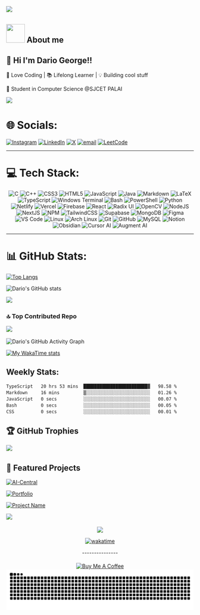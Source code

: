 <img src="https://github.com/Anmol-Baranwal/Cool-GIFs-For-GitHub/assets/74038190/d48893bd-0757-481c-8d7e-ba3e163feae7" />

<br>

**<img src="https://user-images.githubusercontent.com/108933534/210176487-bb71ad61-85d6-4027-a637-5384e9a95733.gif" width="50" height="50"/>** **About me**
--

## 👋 Hi I'm Dario George!!


🚀 Love Coding | 📚 Lifelong Learner | 💡 Building cool stuff

🌱 Student in Computer Science @SJCET PALAI <br>


<img src="https://64.media.tumblr.com/005e37a86478a9c92da7d4d3d7464b40/2bd29f0062317531-b1/s400x600/c7edc142895bc810339223dfddf2aa57ced0c32b.gif" width="1000"/>
<br>

# 🌐 Socials:
[![Instagram](https://img.shields.io/badge/Instagram-%23E4405F.svg?logo=Instagram&logoColor=white)](https://instagram.com/dariogeorge21) [![LinkedIn](https://img.shields.io/badge/LinkedIn-%230077B5.svg?logo=linkedin&logoColor=white)](https://linkedin.com/in/dariogeorge21)  [![X](https://img.shields.io/badge/X-black.svg?logo=X&logoColor=white)](https://x.com/dariogeorge21) [![email](https://img.shields.io/badge/Email-D14836?logo=gmail&logoColor=white)](mailto:edu.dariogeorge21@gmail.com) 
[![LeetCode](https://img.shields.io/badge/LeetCode-FFA116?style=flat&logo=leetcode&logoColor=white)](https://leetcode.com/dariogeorge21/)
<br><hr>

# 💻 Tech Stack:

<p align="center">
<img src="https://cdn.jsdelivr.net/gh/devicons/devicon/icons/c/c-original.svg" width="32" height="32" alt="C"/>
<img src="https://cdn.jsdelivr.net/gh/devicons/devicon/icons/cplusplus/cplusplus-original.svg" width="32" height="32" alt="C++"/>
<img src="https://cdn.jsdelivr.net/gh/devicons/devicon/icons/css3/css3-original.svg" width="32" height="32" alt="CSS3"/>
<img src="https://cdn.jsdelivr.net/gh/devicons/devicon/icons/html5/html5-original.svg" width="32" height="32" alt="HTML5"/>
<img src="https://cdn.jsdelivr.net/gh/devicons/devicon/icons/javascript/javascript-original.svg" width="32" height="32" alt="JavaScript"/>
<img src="https://cdn.jsdelivr.net/gh/devicons/devicon/icons/java/java-original.svg" width="32" height="32" alt="Java"/>
<img src="https://cdn.jsdelivr.net/gh/devicons/devicon/icons/markdown/markdown-original.svg" width="32" height="32" alt="Markdown"/>
<img src="https://cdn.jsdelivr.net/gh/devicons/devicon/icons/latex/latex-original.svg" width="32" height="32" alt="LaTeX"/>
<img src="https://cdn.jsdelivr.net/gh/devicons/devicon/icons/typescript/typescript-original.svg" width="32" height="32" alt="TypeScript"/>
<img src="https://cdn.jsdelivr.net/gh/devicons/devicon/icons/windows8/windows8-original.svg" width="32" height="32" alt="Windows Terminal"/>
<img src="https://cdn.jsdelivr.net/gh/devicons/devicon/icons/bash/bash-original.svg" width="32" height="32" alt="Bash"/>
<img src="https://cdn.jsdelivr.net/gh/devicons/devicon/icons/powershell/powershell-original.svg" width="32" height="32" alt="PowerShell"/>
<img src="https://cdn.jsdelivr.net/gh/devicons/devicon/icons/python/python-original.svg" width="32" height="32" alt="Python"/>
<img src="https://cdn.jsdelivr.net/gh/devicons/devicon/icons/netlify/netlify-original.svg" width="32" height="32" alt="Netlify"/>
<img src="https://cdn.jsdelivr.net/gh/devicons/devicon/icons/vercel/vercel-original.svg" width="32" height="32" alt="Vercel"/>
<img src="https://cdn.jsdelivr.net/gh/devicons/devicon/icons/firebase/firebase-plain.svg" width="32" height="32" alt="Firebase"/>
<img src="https://cdn.jsdelivr.net/gh/devicons/devicon/icons/react/react-original.svg" width="32" height="32" alt="React"/>
<img src="https://avatars.githubusercontent.com/u/75042455?s=200&v=4" width="32" height="32" alt="Radix UI"/>
<img src="https://cdn.jsdelivr.net/gh/devicons/devicon/icons/opencv/opencv-original.svg" width="32" height="32" alt="OpenCV"/>
<img src="https://cdn.jsdelivr.net/gh/devicons/devicon/icons/nodejs/nodejs-original.svg" width="32" height="32" alt="NodeJS"/>
<img src="https://cdn.jsdelivr.net/gh/devicons/devicon/icons/nextjs/nextjs-original.svg" width="32" height="32" alt="NextJS"/>
<img src="https://cdn.jsdelivr.net/gh/devicons/devicon/icons/npm/npm-original-wordmark.svg" width="32" height="32" alt="NPM"/>
<img src="https://www.vectorlogo.zone/logos/tailwindcss/tailwindcss-icon.svg" width="32" height="32" alt="TailwindCSS"/>
<img src="https://avatars.githubusercontent.com/u/54469796?s=200&v=4" width="32" height="32" alt="Supabase"/>
<img src="https://cdn.jsdelivr.net/gh/devicons/devicon/icons/mongodb/mongodb-original.svg" width="32" height="32" alt="MongoDB"/>
<img src="https://cdn.jsdelivr.net/gh/devicons/devicon/icons/figma/figma-original.svg" width="32" height="32" alt="Figma"/>
<img src="https://cdn.jsdelivr.net/gh/devicons/devicon/icons/vscode/vscode-original.svg" width="32" height="32" alt="VS Code"/>
<img src="https://cdn.jsdelivr.net/gh/devicons/devicon/icons/linux/linux-original.svg" width="32" height="32" alt="Linux"/>
<img src="https://cdn.jsdelivr.net/gh/devicons/devicon/icons/archlinux/archlinux-original.svg" width="32" height="32" alt="Arch Linux"/>
<img src="https://cdn.jsdelivr.net/gh/devicons/devicon/icons/git/git-original.svg" width="32" height="32" alt="Git"/>
<img src="https://cdn.jsdelivr.net/gh/devicons/devicon/icons/github/github-original.svg" width="32" height="32" alt="GitHub"/>
<img src="https://cdn.jsdelivr.net/gh/devicons/devicon/icons/mysql/mysql-original.svg" width="32" height="32" alt="MySQL"/>
<img src="https://registry.npmmirror.com/@lobehub/icons-static-png/latest/files/light/notion.png" width="32" height="32" alt="Notion"/>
<img src="https://logowik.com/content/uploads/images/obsidian-app-icon1721162804.logowik.com.webp" width="32" height="32" alt="Obsidian"/>
<img src="https://pbs.twimg.com/profile_images/1794806483219337216/9vW73mux_400x400.jpg" width="32" height="32" alt="Cursor AI"/>
<img src="https://avatars.githubusercontent.com/u/108155640?s=280&v=4" width="32" height="32" alt="Augment AI"/>
</p>

---

# 📊 GitHub Stats:
[![Top Langs](https://github-readme-stats.vercel.app/api/top-langs/?username=dariogeorge21&layout=donut&langs_count=8&theme=radical&)](https://github.com/dariogeorge21/dariogeorge21)

![Dario's GitHub stats](https://github-readme-stats.vercel.app/api?username=dariogeorge21&show=reviews,prs_merged,prs_merged_percentage&show_icons=true&theme=radical)



![](https://nirzak-streak-stats.vercel.app/?user=dariogeorge21&theme=radical&hide_border=false)<br/>

### 🔝 Top Contributed Repo
![](https://github-contributor-stats.vercel.app/api?username=dariogeorge21&limit=5&theme=radical&combine_all_yearly_contributions=true)

![Dario's GitHub Activity Graph](https://github-readme-activity-graph.vercel.app/graph?username=dariogeorge21&theme=radical)

[![My WakaTime stats](https://github-readme-stats.vercel.app/api/wakatime?username=@dariogeorge21&theme=radical)](https://wakatime.com/@dariogeorge21)
<br>
## Weekly Stats:

<!--START_SECTION:waka-->

```txt
TypeScript   20 hrs 53 mins  ████████████████████████▓   98.58 %
Markdown     16 mins         ▒░░░░░░░░░░░░░░░░░░░░░░░░   01.26 %
JavaScript   0 secs          ░░░░░░░░░░░░░░░░░░░░░░░░░   00.07 %
Bash         0 secs          ░░░░░░░░░░░░░░░░░░░░░░░░░   00.05 %
CSS          0 secs          ░░░░░░░░░░░░░░░░░░░░░░░░░   00.01 %
```

<!--END_SECTION:waka-->

## 🏆 GitHub Trophies
![](https://github-profile-trophy.vercel.app/?username=dariogeorge21&theme=blue_navy&no-frame=false&no-bg=false&margin-w=4)



## 🚀 Featured Projects

[![AI-Central](https://github-readme-stats.vercel.app/api/pin/?username=dariogeorge21&repo=ai-central-station&theme=radical)](https://github.com/dariogeorge21/ai-central-station)

[![Portfolio](https://github-readme-stats.vercel.app/api/pin/?username=dariogeorge21&repo=personal-portfolio&theme=radical)](https://github.com/dariogeorge21/personal-portfolio)

[![Project Name](https://github-readme-stats.vercel.app/api/pin/?username=dariogeorge21&repo=abc_2&theme=radical)](https://github.com/dariogeorge21/abc_2)




<img src="https://user-images.githubusercontent.com/73097560/115834477-dbab4500-a447-11eb-908a-139a6edaec5c.gif"></a>

</div>
 
</div>

<div align="center">

<div>
<img align="center" src="https://komarev.com/ghpvc/?username=dariogeorge21&label=Profile%20views&color=0e75b6&style=flat"> 
  
[![wakatime](https://wakatime.com/badge/user/fa7dd478-38b3-4094-85e1-91f709623ee1.svg)](https://wakatime.com/@fa7dd478-38b3-4094-85e1-91f709623ee1) <br/>

</div>

<div>---------------</div>

<br/>
<a href="https://www.buymeacoffee.com/dariogeorge21" target="_blank"><img src="https://cdn.buymeacoffee.com/buttons/v2/default-yellow.png" align="center" alt="Buy Me A Coffee" style="height: 60px !important;width: 217px !important;" ></a>
<br>


</div>


</div>
<picture>
  <source media="(prefers-color-scheme: dark)" srcset="https://raw.githubusercontent.com/dariogeorge21/dariogeorge21/output/github-snake-dark.svg" />
  <source media="(prefers-color-scheme: light)" srcset="https://raw.githubusercontent.com/dariogeorge21/dariogeorge21/output/github-snake.svg" />
  <img alt="github-snake" src="https://raw.githubusercontent.com/dariogeorge21/dariogeorge21/output/github-snake.svg" />
</picture>
